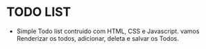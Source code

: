 # TODO LIST 

 - Simple Todo list contruido com HTML, CSS e Javascript.
vamos Renderizar os todos, adicionar, deleta e salvar os Todos.



